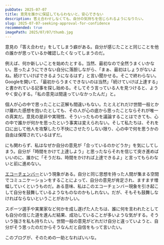 ```yaml
---
pubDate: 2025-07-07
title: 意見を誰かに保証してもらわないと、安心できない
description: 答え合わせしなくても、自分の気持ちを信じられるようになりたい。
slug: 2025-07-07-seeking-approval-for-confidence
recommended: true
imagePath: 2025/07/07/thumb.jpg
---
```


意見の「答え合わせ」をしてしまう癖がある。自分が感じたことと同じことを他の誰かが思っているか確認したくなってしまうのだ。

例えば、何か新しいことを始めたとする。当然、最初なので全然うまくいかない。思ったようにできない自分に落胆しながら、「まぁ、最初はしょうがないよね。続けていけばできるようになるはず」と言い聞かせる。そこで終わらない。Googleを開いて、「最初からうまくできないのは当然」「続けていけば上達する」と書かれている記事を探し始める。そしてそう言っている人を見つけると、ようやく安心する。「私の意見は間違っていなかったんだ」と。

個人が心の中で思ったことに正解も間違いもない。たとえどれだけ世間一般とかけ離れた感想を抱いたとしても、その人が心の底から思ったことならそれが唯一の真実だ。意見の是非や実現性、そういったものを議論することはできても、心の中で誰かが何かを思ったという事実は変えられない。そして私たちは、それを口に出して他人を攻撃したり不快にさせたりしない限り、心の中で何を思うかの自由は保障されているはずだ。

にも関わらず、私はなぜか自分の意見が「合っているのかどうか」を気にしてしまう。自分が「時間をかけて上達しよう」と思ったならそれを信じて突き進めばいいのに、誰かに「そうだね、時間をかければ上達できるよ」と言ってもらわないと前に進めない。

<a href="https://ja.wikipedia.org/wiki/%E3%82%A8%E3%82%B3%E3%83%BC%E3%83%81%E3%82%A7%E3%83%B3%E3%83%90%E3%83%BC%E7%8F%BE%E8%B1%A1" target="_blank">エコーチェンバー</a>という現象がある。自分と同じ思想を持った人間が集まる空間でコミュニケーションをすることによって、自分の意見が肯定され、ますます増幅していくというものだ。ある意味、私はこのエコーチェンバー現象を引き起こして自分を鼓舞しているようなものなのかもしれない。だが、そもそも鼓舞しなければならないということがおかしい。

スポーツ選手や実業家など何かを成し遂げた人たちは、誰に何を言われたとしても自分の信じた道を進んだ結果、成功していることが多いような気がする。そういう強さを私も持ちたい。世間一般の意見がどれだけ自分と違っていようと、自分がそう思ったのだからそうなんだと自信をもって言いたい。

このブログが、そのための一助となればいいな。